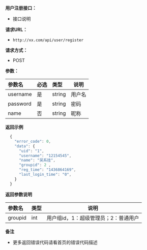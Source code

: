 ﻿
**用户注册接口：** 

- 接口说明

**请求URL：** 
- ` http://xx.com/api/user/register `
  
**请求方式：**
- POST 

**参数：** 

|参数名|必选|类型|说明|
|:----    |:---|:----- |-----   |
|username |是  |string |用户名   |
|password |是  |string | 密码    |
|name     |否  |string | 昵称    |

 **返回示例**

```javascript
  {
    "error_code": 0,
    "data": {
      "uid": "1",
      "username": "12154545",
      "name": "吴系挂",
      "groupid": 2 ,
      "reg_time": "1436864169",
      "last_login_time": "0",
    }
  }
```

 **返回参数说明** 

|参数名|类型|说明|
|:-----  |:-----|-----                             |
|groupid |int   |用户组id，1：超级管理员；2：普通用户  |

 **备注** 

- 更多返回错误代码请看首页的错误代码描述
